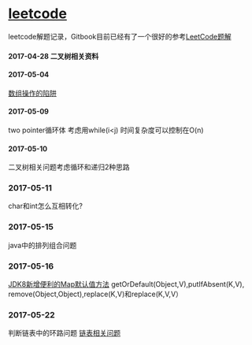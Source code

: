 # [leetcode](https://leetcode.com)
leetcode解题记录，Gitbook目前已经有了一个很好的参考[LeetCode题解](https://www.gitbook.com/book/siddontang/leetcode-solution/details)

#### 2017-04-28 二叉树相关资料

#### 2017-05-04
[数组操作的陷阱](http://wiki.jikexueyuan.com/project/java-enhancement/java-thirtysix.html)

#### 2017-05-09
two pointer循环体 考虑用while(i<j) 时间复杂度可以控制在O(n)

#### 2017-05-10
二叉树相关问题考虑循环和递归2种思路

### 2017-05-11
char和int怎么互相转化?

### 2017-05-15
java中的排列组合问题

### 2017-05-16
[JDK8新增便利的Map默认值方法](http://www.importnew.com/11365.html)
getOrDefault(Object,V),putIfAbsent(K,V),
remove(Object,Object),replace(K,V)和replace(K,V,V）

### 2017-05-22
判断链表中的环路问题 [链表相关问题](http://wuchong.me/blog/2014/03/25/interview-link-questions/)
